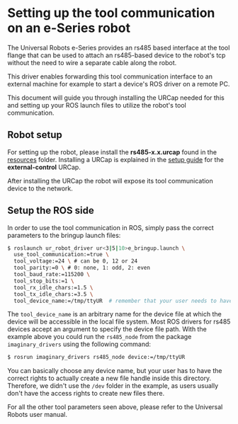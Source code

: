 # Setting up the tool communication on an e-Series robot
The Universal Robots e-Series provides an rs485 based interface at the tool flange that can be used
to attach an rs485-based device to the robot's tcp without the need to wire a separate cable along
the robot.

This driver enables forwarding this tool communication interface to an external machine for example
to start a device's ROS driver on a remote PC.

This document will guide you through installing the URCap needed for this and setting up your ROS
launch files to utilize the robot's tool communication.

## Robot setup
For setting up the robot, please install the **rs485-x.x.urcap** found in the [resources](../resources/) folder.
Installing a URCap is explained in the [setup guide](install_urcap_e_series.md) for the **external-control** URCap.

After installing the URCap the robot will expose its tool communication device to the network.

## Setup the ROS side
In order to use the tool communication in ROS, simply pass the correct parameters to the bringup
launch files:

```bash
$ roslaunch ur_robot_driver ur<3|5|10>e_bringup.launch \
  use_tool_communication:=true \
  tool_voltage:=24 \ # can be 0, 12 or 24
  tool_parity:=0 \ # 0: none, 1: odd, 2: even
  tool_baud_rate:=115200 \
  tool_stop_bits:=1 \
  tool_rx_idle_chars:=1.5 \
  tool_tx_idle_chars:=3.5 \
  tool_device_name:=/tmp/ttyUR  # remember that your user needs to have the rights to write that file handle
```

The `tool_device_name` is an arbitrary name for the device file at which the device will be
accessible in the local file system. Most ROS drivers for rs485 devices accept an argument to
specify the device file path. With the example above you could run the `rs485_node` from the package
`imaginary_drivers` using the following command:

```bash
$ rosrun imaginary_drivers rs485_node device:=/tmp/ttyUR

```

You can basically choose any device name, but your user has to have the correct rights to actually
create a new file handle inside this directory. Therefore, we didn't use the `/dev` folder in the
example, as users usually don't have the access rights to create new files there.

For all the other tool parameters seen above, please refer to the Universal Robots user manual.
